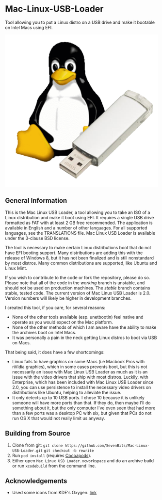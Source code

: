 Mac-Linux-USB-Loader
====================

Tool allowing you to put a Linux distro on a USB drive and make it bootable on Intel Macs using EFI.

![Mac Linux USB Loader logo](Mac-Linux-USB-Loader/Images.xcassets/AppIcon.appiconset/Icon.png)

General Information
-------------------

This is the Mac Linux USB Loader, a tool allowing you to take an ISO of a Linux distribution and make it boot using EFI. It requires a single USB drive formatted as FAT with at least 2 GB free recommended. The application is available in English and a number of other languages. For all supported languages, see the TRANSLATIONS file. Mac Linux USB Loader is available under the 3-clause BSD license.

The tool is necessary to make certain Linux distributions boot that do not have EFI booting support. Many distributions are adding this with the release of Windows 8, but it has not been finalized and is still nonstandard by most distros. Many common distributions are supported, like Ubuntu and Linux Mint.

If you wish to contribute to the code or fork the repository, please do so. Please note that all of the code in the _working_ branch is unstable, and should not be used on production machines. The _stable_ branch contains stable, tested code. The current version of Mac Linux USB Loader is 2.0. Version numbers will likely be higher in development branches.

I created this tool, if you care, for several reasons:

- None of the other tools available (esp. unetbootin) feel native and operate as you would expect on the Mac platform.
- None of the other methods of which I am aware have the ability to make the archives boot on Intel Macs.
- It was personally a pain in the neck getting Linux distros to boot via USB on Macs.

That being said, it does have a few shortcomings:

- Linux fails to have graphics on some Macs (i.e Macbook Pros with nVidia graphics), which in some cases prevents boot, but this is not necessarily an issue with Mac Linux USB Loader as much as it is an issue with the video drivers that ship with most distros. Luckily, with Enterprise, which has been included with Mac Linux USB Loader since 2.0, you can use persistence to install the necessary video drivers on distributions like Ubuntu, helping to alleviate the issue.
- It only detects up to 10 USB ports. I chose 10 because it is unlikely someone will have more ports than that. If they do, then maybe I'll do something about it, but the only computer I've even seen that had more than a few ports was a desktop PC with six, but given that PCs do not run OS X that would not really limit us anyway.

Building from Source
--------------------

1. Clone from git:
    `git clone https://github.com/SevenBits/Mac-Linux-USB-Loader.git`
    `git checkout -b rewrite`
1. Run `pod install` (requires [Cocoapods](http://cocoapods.org)).
1. Either open `Mac Linux USB Loader.xcworkspace` and do an archive build or run `xcodebuild` from the command line.

Acknowledgements
----------------

- Used some icons from KDE's Oxygen.
    [link](http://www.oxygen-icons.org/)